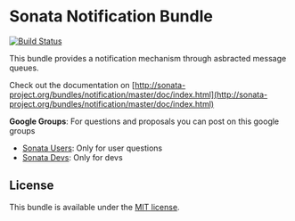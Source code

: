 Sonata Notification Bundle
==========================

[![Build Status](https://secure.travis-ci.org/sonata-project/SonataNotificationBundle.png)](https://secure.travis-ci.org/#!/sonata-project/SonataNotificationBundle)

This bundle provides a notification mechanism through asbracted message queues.

Check out the documentation on [http://sonata-project.org/bundles/notification/master/doc/index.html](http://sonata-project.org/bundles/notification/master/doc/index.html)

**Google Groups**: For questions and proposals you can post on this google groups

* [Sonata Users](https://groups.google.com/group/sonata-users): Only for user questions
* [Sonata Devs](https://groups.google.com/group/sonata-devs): Only for devs

License
-------

This bundle is available under the [MIT license](Resources/meta/LICENSE).
